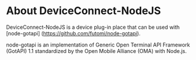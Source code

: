 # About DeviceConnect-NodeJS
DeviceConnect-NodeJS is a device plug-in place that can be used with [node-gotapi] (https://github.com/futomi/node-gotapi).

node-gotapi is an implementation of Generic Open Terminal API Framework (GotAPI) 1.1 standardized by the Open Mobile Alliance (OMA) with Node.js.
